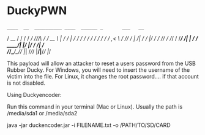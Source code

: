 # DuckyPWN

                                                                                                                       
    ____  __  __________ ____  ______ _       ___   __
   / __ \/ / / / ____/ //_/\ \/ / __ \ |     / / | / /
  / / / / / / / /   / ,<    \  / /_/ / | /| / /  |/ / 
 / /_/ / /_/ / /___/ /| |   / / ____/| |/ |/ / /|  /  
/_____/\____/\____/_/ |_|  /_/_/     |__/|__/_/ |_/   
                                                      
                                                                                                               
This payload will allow an attacker to reset a users password from the USB Rubber Ducky. For Windows, you will need to insert the username of the victim into the file. For Linux, it changes the root password.... if that account is not disabled.

Using Duckyencoder:

Run this command in your terminal (Mac or Linux). Usually the path is /media/sda1 or /media/sda2 


java -jar duckencoder.jar -i FILENAME.txt -o /PATH/TO/SD/CARD